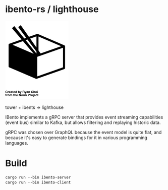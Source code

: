 # ibento-rs / lighthouse

![bento](./bento.svg)

tower + ibents => lighthouse

IBento implements a gRPC server that provides event streaming capabilities
(event bus) similar to Kafka, but allows filtering and replaying historic data.

gRPC was chosen over GraphQL because the event model is quite flat, and because
it's easy to generate bindings for it in various programming languages.

# Build

```
cargo run --bin ibento-server
cargo run --bin ibento-client
```

